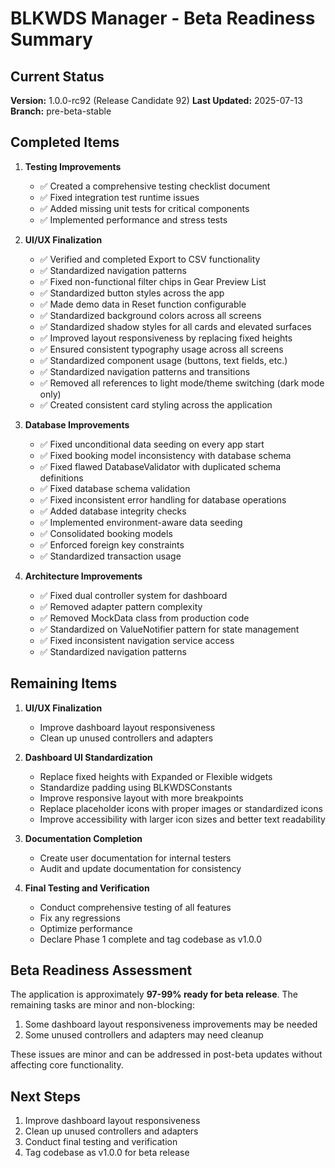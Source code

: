 # BLKWDS Manager - Beta Readiness Summary

## Current Status

**Version:** 1.0.0-rc92 (Release Candidate 92)
**Last Updated:** 2025-07-13
**Branch:** pre-beta-stable

## Completed Items

1. **Testing Improvements**
   - ✅ Created a comprehensive testing checklist document
   - ✅ Fixed integration test runtime issues
   - ✅ Added missing unit tests for critical components
   - ✅ Implemented performance and stress tests

2. **UI/UX Finalization**
   - ✅ Verified and completed Export to CSV functionality
   - ✅ Standardized navigation patterns
   - ✅ Fixed non-functional filter chips in Gear Preview List
   - ✅ Standardized button styles across the app
   - ✅ Made demo data in Reset function configurable
   - ✅ Standardized background colors across all screens
   - ✅ Standardized shadow styles for all cards and elevated surfaces
   - ✅ Improved layout responsiveness by replacing fixed heights
   - ✅ Ensured consistent typography usage across all screens
   - ✅ Standardized component usage (buttons, text fields, etc.)
   - ✅ Standardized navigation patterns and transitions
   - ✅ Removed all references to light mode/theme switching (dark mode only)
   - ✅ Created consistent card styling across the application

3. **Database Improvements**
   - ✅ Fixed unconditional data seeding on every app start
   - ✅ Fixed booking model inconsistency with database schema
   - ✅ Fixed flawed DatabaseValidator with duplicated schema definitions
   - ✅ Fixed database schema validation
   - ✅ Fixed inconsistent error handling for database operations
   - ✅ Added database integrity checks
   - ✅ Implemented environment-aware data seeding
   - ✅ Consolidated booking models
   - ✅ Enforced foreign key constraints
   - ✅ Standardized transaction usage

4. **Architecture Improvements**
   - ✅ Fixed dual controller system for dashboard
   - ✅ Removed adapter pattern complexity
   - ✅ Removed MockData class from production code
   - ✅ Standardized on ValueNotifier pattern for state management
   - ✅ Fixed inconsistent navigation service access
   - ✅ Standardized navigation patterns

## Remaining Items

1. **UI/UX Finalization**
   - Improve dashboard layout responsiveness
   - Clean up unused controllers and adapters

2. **Dashboard UI Standardization**
   - Replace fixed heights with Expanded or Flexible widgets
   - Standardize padding using BLKWDSConstants
   - Improve responsive layout with more breakpoints
   - Replace placeholder icons with proper images or standardized icons
   - Improve accessibility with larger icon sizes and better text readability

3. **Documentation Completion**
   - Create user documentation for internal testers
   - Audit and update documentation for consistency

4. **Final Testing and Verification**
   - Conduct comprehensive testing of all features
   - Fix any regressions
   - Optimize performance
   - Declare Phase 1 complete and tag codebase as v1.0.0

## Beta Readiness Assessment

The application is approximately **97-99% ready for beta release**. The remaining tasks are minor and non-blocking:

1. Some dashboard layout responsiveness improvements may be needed
2. Some unused controllers and adapters may need cleanup

These issues are minor and can be addressed in post-beta updates without affecting core functionality.

## Next Steps

1. Improve dashboard layout responsiveness
2. Clean up unused controllers and adapters
3. Conduct final testing and verification
4. Tag codebase as v1.0.0 for beta release
